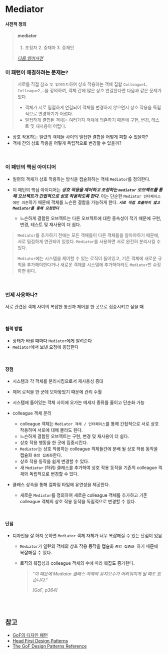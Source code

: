 # Mediator

#### 사전적 정의

> #### **mediator**
>
> 1. 조정자  2. 중재자  3. 중재인
>
> [*다음 영어사전*](https://alldic.daum.net/word/view.do?wordid=ekw000104030)



### 이 패턴이 해결하려는 문제는?

> 서로를 직접 참조 `및 업데이트`하여 상호 작용하는 객체 집합 `Colleague1, Colleague2,…`을 정의하여, 객체 간에 많은 상호 연결한다면 다음과 같은 문제가 있다.
>
> - 객체가 서로 밀접하게 연결되어 객체를 변경하지 않으면서 상호 작용을 독립적으로 변경하기가 어렵다.
> - 밀접하게 결합된 객체는 여러가지 객체에 의존하기 때문에 구현, 변경, 테스트 및 재사용이 어렵다.

- 상호 작용하는 일련의 객체들 사이의 밀접한 결합을 어떻게 피할 수 있을까?
- 객체 간의 상호 작용을 어떻게 독립적으로 변경할 수 있을까?



<br> 

### 이 패턴의 핵심 아이디어

- 일련의 객체가 상호 작용하는 방식을 캡슐화하는 객체 `Mediator`를 정의한다.

- 이 패턴의 핵심 아이디어는 ***상호 작용을 제어하고 조정하는 `mediator` 오브젝트를 통해 오브젝트가 간접적으로 상호 작용하도록 한다***. 이는 단순한 `Mediator 인터페이스에만 의존`하기 때문에 객체를 느슨한 결합을 가능하게 한다. ***`서로 직접 호출하지 않고 Mediator를 통해 요청한다`***

  -  느슨하게 결합된 오브젝트는 다른 오브젝트에 대한 종속성이 적기 때문에 구현, 변경, 테스트 및 재사용이 더 쉽다.

  

> `Mediator`를 추가하기 전에는 모든 객체들이 다른 객체들을 알아야하기 때문에, 서로 밀접하게 연관되어 있었다. `Mediator`를 사용하면 서로 완전히 분리시킬 수 있다. 
>
> `Mediator`에는 시스템을 제어할 수 있는 로직이 들어있고, 기존 객체에 새로운 규칙을 추가해야한다거나 새로운 객체를 시스템에 추가하더라도 `Mediator`만 수정하면 된다. 



<br>



### 언제 사용하나?

서로 관련된 객체 사이의 복잡한 통신과 제어를 한 곳으로 집중시키고 싶을 때 



<br>



#### 협력 방법

- 상태가 바뀔 때마다 `Mediator`에게 알려준다
- `Mediator`에서 보낸 요청에 응답한다



<br>



#### 장점

- 시스템과 각 객체를 분리시킴으로서 재사용성 증대
- 제어 로직을 한 군데 모아놓았기 때문에 관리 수월 
- 시스템에 들어있는 객체 사이에 오가는 메세지 종류를 줄이고 단순화 가능

- colleague 객체 분리
  -  colleague 객체는 `Mediator 객체 / 인터페이스`를 통해 간접적으로 서로 상호 작용하며 서로에 대해 몰라도 된다.
    - 느슨하게 결합된 오브젝트는 구현, 변경 및 재사용이 더 쉽다.
    - 상호 작용 행동을 한 곳에 집중시킨다.
    - `Mediator`는 상호 작용하는 colleague 객체들간에 분배 될 상호 작용 동작을 캡슐화 `중앙 집중화`한다.
    - 상호 작용 동작을 쉽게 변경할 수 있다.
    - 새 `Mediator` (하위) 클래스를 추가하여 상호 작용 동작을 기존의 colleague 객체와 독립적으로 변경할 수 있다.

- 클래스 상속을 통해 컴파일 타임에 유연성을 제공한다.
  - 새로운 `Mediator`를 정의하여 새로운 colleague 객체를 추가하고 기존 colleague 객체의 상호 작용 동작을 독립적으로 변경할 수 있다.



<br>



#### 단점

- 디자인을 잘 하지 못하면 `Mediator` 객체 자체가 너무 복잡해질 수 있는 단점이 있음

  -  `Mediator`가 일련의 객체의 상호 작용 동작을 캡슐화 `중앙 집중화 `하기 때문에 복잡해질 수 있다.

  - 로직의 복잡성과 colleague 객체의 수에 따라 복잡도 증가한다.

    > *"이 때문에 Mediator 클래스 자체의 유지보수가 어려워지게 될 때도 있습니다."* 
    >
    > *[GoF, p364]*



<br>

<br>



## 참고

- [GoF의 디자인 패턴](https://book.naver.com/bookdb/book_detail.nhn?bid=8942623) 
- [Head First Design Patterns](https://book.naver.com/bookdb/book_detail.nhn?bid=1882446)
- [The GoF Design Patterns Reference](http://www.w3sdesign.com/GoF_Design_Patterns_Reference0100.pdf)